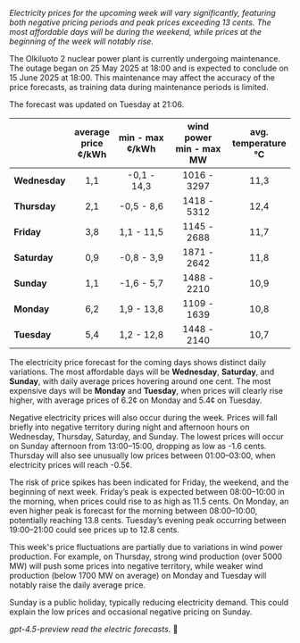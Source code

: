 *Electricity prices for the upcoming week will vary significantly, featuring both negative pricing periods and peak prices exceeding 13 cents. The most affordable days will be during the weekend, while prices at the beginning of the week will notably rise.*

The Olkiluoto 2 nuclear power plant is currently undergoing maintenance. The outage began on 25 May 2025 at 18:00 and is expected to conclude on 15 June 2025 at 18:00. This maintenance may affect the accuracy of the price forecasts, as training data during maintenance periods is limited.

The forecast was updated on Tuesday at 21:06.

|             | average<br>price<br>¢/kWh | min - max<br>¢/kWh | wind power<br>min - max<br>MW | avg.<br>temperature<br>°C |
|:------------|:------------------------:|:------------------:|:----------------------------:|:--------------------------:|
| **Wednesday** |           1,1            |    -0,1 - 14,3     |         1016 - 3297          |            11,3            |
| **Thursday**     |           2,1            |    -0,5 - 8,6      |         1418 - 5312          |            12,4            |
| **Friday**   |           3,8            |     1,1 - 11,5     |         1145 - 2688          |            11,7            |
| **Saturday**    |           0,9            |    -0,8 - 3,9      |         1871 - 2642          |            11,8            |
| **Sunday**   |           1,1            |    -1,6 - 5,7      |         1488 - 2210          |            10,9            |
| **Monday**   |           6,2            |     1,9 - 13,8     |         1109 - 1639          |            10,8            |
| **Tuesday**     |           5,4            |     1,2 - 12,8     |         1448 - 2140          |            10,7            |

The electricity price forecast for the coming days shows distinct daily variations. The most affordable days will be **Wednesday**, **Saturday**, and **Sunday**, with daily average prices hovering around one cent. The most expensive days will be **Monday** and **Tuesday**, when prices will clearly rise higher, with average prices of 6.2¢ on Monday and 5.4¢ on Tuesday.

Negative electricity prices will also occur during the week. Prices will fall briefly into negative territory during night and afternoon hours on Wednesday, Thursday, Saturday, and Sunday. The lowest prices will occur on Sunday afternoon from 13:00–15:00, dropping as low as -1.6 cents. Thursday will also see unusually low prices between 01:00–03:00, when electricity prices will reach -0.5¢.

The risk of price spikes has been indicated for Friday, the weekend, and the beginning of next week. Friday’s peak is expected between 08:00–10:00 in the morning, when prices could rise to as high as 11.5 cents. On Monday, an even higher peak is forecast for the morning between 08:00–10:00, potentially reaching 13.8 cents. Tuesday’s evening peak occurring between 19:00–21:00 could see prices up to 12.8 cents.

This week's price fluctuations are partially due to variations in wind power production. For example, on Thursday, strong wind production (over 5000 MW) will push some prices into negative territory, while weaker wind production (below 1700 MW on average) on Monday and Tuesday will notably raise the daily average price.

Sunday is a public holiday, typically reducing electricity demand. This could explain the low prices and occasional negative pricing on Sunday.

*gpt-4.5-preview read the electric forecasts.* 🔌
